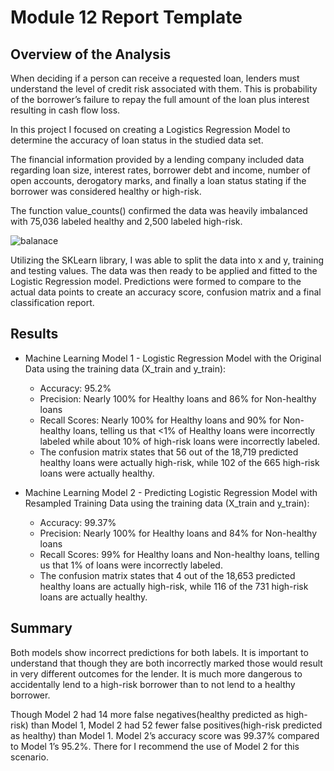 # Module 12 Report Template

## Overview of the Analysis

When deciding if a person can receive a requested loan, lenders must understand the level of credit risk associated with them. This is probability of the borrower’s failure to repay the full amount of the loan plus interest resulting in cash flow loss. 

In this project I focused on creating a Logistics Regression Model to determine the accuracy of loan status in the studied data set.

The financial information provided by a lending company included data regarding loan size, interest rates, borrower debt and income, number of open accounts, derogatory marks, and finally a loan status stating if the borrower was considered healthy or high-risk. 

The function value_counts() confirmed the data was heavily imbalanced with 75,036 labeled healthy and 2,500 labeled high-risk. 

![balanace](https://github.com/mhanson16/credit-risk-classification/assets/119544491/e98f352e-a681-4c5d-ae6d-48bce48ad038)

Utilizing the SKLearn library, I was able to split the data into x and y, training and testing values. The data was then ready to be applied and fitted to the Logistic Regression model. Predictions were formed to compare to the actual data points to create an accuracy score, confusion matrix and a final classification report. 

## Results

* Machine Learning Model 1 - Logistic Regression Model with the Original Data using the training data (X_train and y_train):
  * Accuracy: 95.2%
  * Precision: Nearly 100% for Healthy loans and 86% for Non-healthy loans
  * Recall Scores: Nearly 100% for Healthy loans and 90% for Non-healthy loans, telling us that <1% of Healthy loans were incorrectly labeled  while about 10% of high-risk loans were incorrectly labeled. 
  * The confusion matrix states that 56 out of the 18,719 predicted healthy loans were actually high-risk, while 102 of the 665 high-risk loans were actually healthy.



* Machine Learning Model 2 - Predicting Logistic Regression Model with Resampled Training Data using the training data (X_train and y_train):
  * Accuracy: 99.37%
  * Precision: Nearly 100% for Healthy loans and 84% for Non-healthy loans
  * Recall Scores: 99% for Healthy loans and Non-healthy loans, telling us that 1% of loans were incorrectly labeled.
  * The confusion matrix states that 4 out of the 18,653 predicted healthy loans are actually high-risk, while 116 of the 731 high-risk loans are actually healthy.

## Summary

Both models show incorrect predictions for both labels. It is important to understand that though they are both incorrectly marked those would result in very different outcomes for the lender. It is much more dangerous to accidentally lend to a high-risk borrower than to not lend to a healthy borrower. 

Though Model 2 had 14 more false negatives(healthy predicted as high-risk) than Model 1, Model 2 had 52 fewer false positives(high-risk predicted as healthy) than Model 1. Model 2’s accuracy score was 99.37% compared to Model 1’s 95.2%. There for I recommend the use of Model 2 for this scenario.
